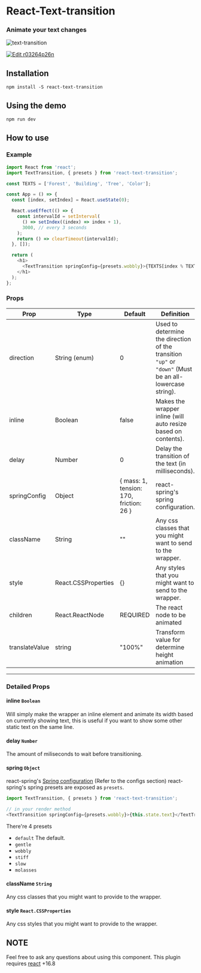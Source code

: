 # React-Text-transition

### Animate your text changes

![text-transition](https://raw.githubusercontent.com/WinterCore/react-text-transition/master/example-gifs/example.gif)

[![Edit r03264p26n](https://codesandbox.io/static/img/play-codesandbox.svg)](https://codesandbox.io/s/react-text-transition-ts-6wp1s7?file=/src/components/App.tsx)

## Installation

`npm install -S react-text-transition`

## Using the demo

`npm run dev`

## How to use

### Example

```javascript
import React from 'react';
import TextTransition, { presets } from 'react-text-transition';

const TEXTS = ['Forest', 'Building', 'Tree', 'Color'];

const App = () => {
  const [index, setIndex] = React.useState(0);

  React.useEffect(() => {
    const intervalId = setInterval(
      () => setIndex((index) => index + 1),
      3000, // every 3 seconds
    );
    return () => clearTimeout(intervalId);
  }, []);

  return (
    <h1>
      <TextTransition springConfig={presets.wobbly}>{TEXTS[index % TEXTS.length]}</TextTransition>
    </h1>
  );
};
```

### Props

| Prop         | Type                | Default                                 | Definition                                                                                              |
| ------------ | ------------------- | --------------------------------------- | ------------------------------------------------------------------------------------------------------- |
| direction    | String (enum)       | 0                                       | Used to determine the direction of the transition `"up"` or `"down"` (Must be an all-lowercase string). |
| inline       | Boolean             | false                                   | Makes the wrapper inline (will auto resize based on contents).                                          |
| delay        | Number              | 0                                       | Delay the transition of the text (in milliseconds).                                                     |
| springConfig | Object              | { mass: 1, tension: 170, friction: 26 } | react-spring's spring configuration.                                                                    |
| className    | String              | ""                                      | Any css classes that you might want to send to the wrapper.                                             |
| style        | React.CSSProperties | {}                                      | Any styles that you might want to send to the wrapper.                                                  |
| children     | React.ReactNode     | REQUIRED                                | The react node to be animated                                                                           |
| translateValue     | string     | "100%"                                | Transform value for determine height animation                                                                           |

---

### Detailed Props

#### inline `Boolean`

Will simply make the wrapper an inline element and animate its width based on currently showing
text, this is useful if you want to show some other static text on the same line.

#### delay `Number`

The amount of miliseconds to wait before transitioning.

#### spring `Object`

react-spring's [Spring configuration](https://www.react-spring.io/docs/hooks/api) (Refer to the
configs section) react-spring's spring presets are exposed as `presets`.

```javascript
import TextTransition, { presets } from 'react-text-transition';

// in your render method
<TextTransition springConfig={presets.wobbly}>{this.state.text}</TextTransition>;
```

There're 4 presets

- `default` The default.
- `gentle`
- `wobbly`
- `stiff`
- `slow`
- `molasses`

#### className `String`

Any css classes that you might want to provide to the wrapper.

#### style `React.CSSProperties`

Any css styles that you might want to provide to the wrapper.

## NOTE

Feel free to ask any questions about using this component. This plugin requires
[react](https://www.npmjs.com/package/react) +16.8
